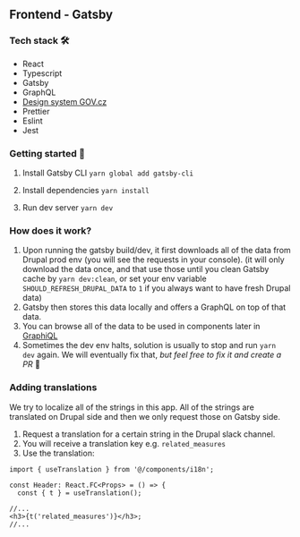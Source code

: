 ## Frontend - Gatsby

### Tech stack 🛠

- React
- Typescript
- Gatsby
- GraphQL
- [Design system GOV.cz](https://designsystem.gov.cz/)
- Prettier
- Eslint
- Jest

### Getting started 🚀

1. Install Gatsby CLI
   `yarn global add gatsby-cli`

2. Install dependencies
   `yarn install`

3. Run dev server
   `yarn dev`

### How does it work?

1. Upon running the gatsby build/dev, it first downloads all of the data from Drupal prod env (you will see the requests in your console).
   (it will only download the data once, and that use those until you clean Gatsby cache by `yarn dev:clean`, or set your env variable `SHOULD_REFRESH_DRUPAL_DATA` to `1` if you always want to have fresh Drupal data)
2. Gatsby then stores this data locally and offers a GraphQL on top of that data.
3. You can browse all of the data to be used in components later in [GraphiQL](http://localhost:8000/___graphql)
4. Sometimes the dev env halts, solution is usually to stop and run `yarn dev` again. We will eventually fix that, _but feel free to fix it and create a PR_ 🤗

### Adding translations

We try to localize all of the strings in this app. All of the strings are translated on Drupal side and then we only request those on Gatsby side.

1. Request a translation for a certain string in the Drupal slack channel.
2. You will receive a translation key e.g. `related_measures`
3. Use the translation:

```tsx
import { useTranslation } from '@/components/i18n';

const Header: React.FC<Props> = () => {
  const { t } = useTranslation();

//...
<h3>{t('related_measures')}</h3>;
//...
```
